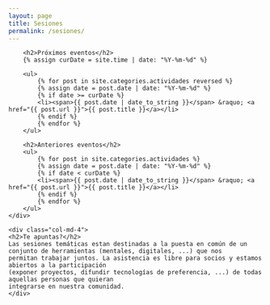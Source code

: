```yaml
---
layout: page
title: Sesiones
permalink: /sesiones/
---
```


<div class="row">
    <div class="col-md-8">

        <h2>Próximos eventos</h2>
        {% assign curDate = site.time | date: "%Y-%m-%d" %}

        <ul>
            {% for post in site.categories.actividades reversed %}
            {% assign date = post.date | date: "%Y-%m-%d" %}
            {% if date >= curDate %}
            <li><span>{{ post.date | date_to_string }}</span> &raquo; <a href="{{ post.url }}">{{ post.title }}</a></li>
            {% endif %}
            {% endfor %}
        </ul>

        <h2>Anteriores eventos</h2>
        <ul>
            {% for post in site.categories.actividades %}
            {% assign date = post.date | date: "%Y-%m-%d" %}
            {% if date < curDate %}
            <li><span>{{ post.date | date_to_string }}</span> &raquo; <a href="{{ post.url }}">{{ post.title }}</a></li>
            {% endif %}
            {% endfor %}
        </ul>
    </div>

    <div class="col-md-4">
	<h2>Te apuntas?</h2>
	Las sesiones temáticas estan destinadas a la puesta en común de un conjunto de herramientas (mentales, digitales, ...) que nos 
	permitan trabajar juntos. La asistencia es libre para socios y estamos abiertos a la participación 
	(exponer proyectos, difundir tecnologías de preferencia, ...) de todas aquellas personas que quieran
	integrarse en nuestra comunidad.
    </div>

</div>
